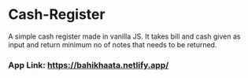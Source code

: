 # Cash-Register
A simple cash register made in vanilla JS. It takes bill and cash given as input and return minimum no of notes that needs to be returned.

### App Link:  https://bahikhaata.netlify.app/

